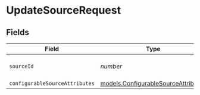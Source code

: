 # UpdateSourceRequest


## Fields

| Field                                                                            | Type                                                                             | Required                                                                         | Description                                                                      |
| -------------------------------------------------------------------------------- | -------------------------------------------------------------------------------- | -------------------------------------------------------------------------------- | -------------------------------------------------------------------------------- |
| `sourceId`                                                                       | *number*                                                                         | :heavy_check_mark:                                                               | ID of the source to update                                                       |
| `configurableSourceAttributes`                                                   | [models.ConfigurableSourceAttributes](../models/configurablesourceattributes.md) | :heavy_minus_sign:                                                               | N/A                                                                              |